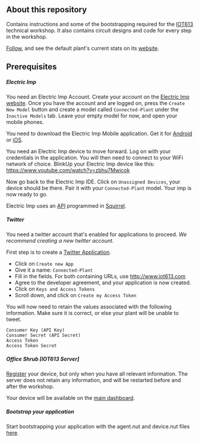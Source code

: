 ## About this repository 

Contains instructions and some of the bootstrapping required for the [IOT613](http:///www.iot613.com) technical workshop.
It also contains circuit designs and code for every step in the workshop.

[Follow](https://twitter.com/office_shrub), and see the default plant's current stats on its [website](https://iot613-officeshrub.azurewebsites.net/). 


## Prerequisites
##### Electric Imp
You need an Electric Imp Account. Create your account on the [Electric Imp website](https://ide.electricimp.com).
Once you have the account and are logged on, press the `Create New Model` button and create a model called `Connected-Plant` under the `Inactive Models` tab. Leave your empty model for now, and open your mobile phones.

You need to download the Electric Imp Mobile application. Get it for [Android](https://play.google.com/store/apps/details?id=com.electricimp.electricimp) or [iOS](https://itunes.apple.com/us/app/electric-imp/id547133856?mt=8).

You need an Electric Imp device to move forward.
Log on with your credentials in the application. You will then need to connect to your WiFi network of choice. BlinkUp your Electric Imp device like this: https://www.youtube.com/watch?v=zbhu7Mwicok

Now go back to the Electric Imp IDE. Click on `Unassigned Devices`, your device should be there. Pair it with your `Connected-Plant` model. Your imp is now ready to go.

Electric Imp uses an [API](https://electricimp.com/docs/api/) programmed in [Squirrel](https://electricimp.com/docs/squirrel/).

##### Twitter
You need a twitter account that's enabled for applications to proceed. *We recommend creating a new twitter account.*

First step is to create a [Twitter Application](https://apps.twitter.com/).
- Click on `Create new App`
- Give it a name: `Connected-Plant`
- Fill in the fields. For both containing URLs, use http://www.iot613.com
- Agree to the developer agreement, and your application is now created.
- Click on `Keys and Access Tokens`
- Scroll down, and click on `Create my Access Token`

You will now need to retain the values associated with the following information. Make sure it is correct, or else your plant will be unable to tweet.
```
Consumer Key (API Key)
Consumer Secret (API Secret)
Access Token
Access Token Secret	
```

##### Office Shrub [IOT613 Server]
[Register](https://iot613-officeshrub.azurewebsites.net/register.html) your device, but only when you have all relevant information. The server does not retain any information, and will be restarted before and after the workshop.

Your device will be available on the [main dashboard](https://iot613-officeshrub.azurewebsites.net/).

##### Bootstrap your application
Start bootstrapping your application with the agent.nut and device.nut files [here](https://github.com/Macadamian/Connected-Plant/tree/master/0%20-%20Initial%20State).
